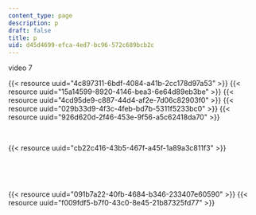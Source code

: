 ```yaml
---
content_type: page
description: p
draft: false
title: p
uid: d45d4699-efca-4ed7-bc96-572c689bcb2c
---
```

video 7

{{< resource uuid="4c897311-6bdf-4084-a41b-2cc178d97a53" >}}
{{< resource uuid="15a14599-8920-4146-bea3-6e64d89eb3be" >}}
{{< resource uuid="4cd95de9-c887-44d4-af2e-7d06c82903f0" >}}
{{< resource uuid="029b33d9-4f3c-4feb-bd7b-5311f5233bc0" >}}
{{< resource uuid="926d620d-2f46-453e-9f56-a5c62418da70" >}}

 

{{< resource uuid="cb22c416-43b5-467f-a45f-1a89a3c811f3" >}}

 

 

{{< resource uuid="091b7a22-40fb-4684-b346-233407e60590" >}}
{{< resource uuid="f009fdf5-b7f0-43c0-8e45-21b87325fd77" >}}